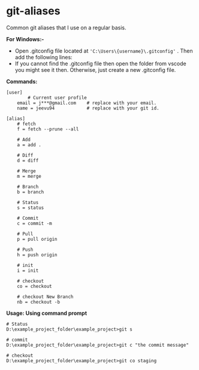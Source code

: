 # git-aliases
Common git aliases that I use on a regular basis.

**For Windows:-**
  - Open .gitconfig file located at ```'C:\Users\{username}\.gitconfig'``` . Then add the following lines:
  - If you cannot find the .gitconfig file then open the folder from vscode you might see it then. Otherwise, just create a new .gitconfig file.

**Commands:**
```
[user]
        # Current user profile
	email = j***@gmail.com    # replace with your email.
	name = jeevu94            # replace with your git id.

[alias]
	# fetch
	f = fetch --prune --all

	# Add
	a = add .

	# Diff
	d = diff

	# Merge
	m = merge

	# Branch
	b = branch

	# Status
	s = status

	# Commit
	c = commit -m

	# Pull
	p = pull origin

	# Push
	h = push origin

	# init
	i = init

	# checkout
	co = checkout

	# checkout New Branch
	nb = checkout -b
```

**Usage: Using command prompt**
```
# Status
D:\example_project_folder\example_project>git s

# commit
D:\example_project_folder\example_project>git c "the commit message"

# checkout
D:\example_project_folder\example_project>git co staging
```
